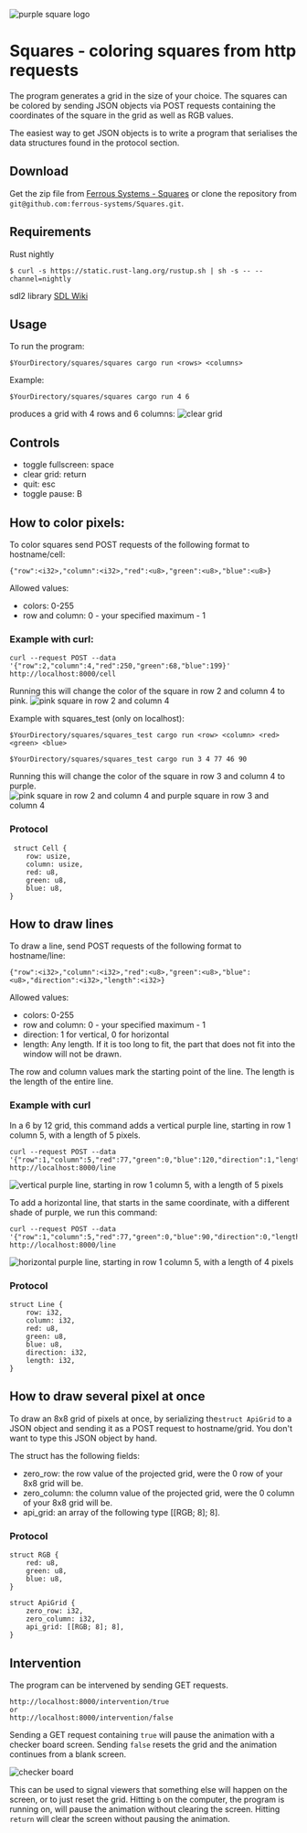 ![purple square logo](https://github.com/ferrous-systems/Squares/blob/master/example%20images/logo.png " ")
# Squares - coloring squares from http requests

The program generates a grid in the size of your choice. The squares can be colored
by sending JSON objects via POST requests containing the coordinates of the square
in the grid as well as RGB values.

The easiest way to get JSON objects is to write a program that serialises the data
structures found in the protocol section.


## Download
  Get the zip file from [Ferrous Systems - Squares](https://github.com/ferrous-systems/Squares/archive/master.zip) or clone the repository from `git@github.com:ferrous-systems/Squares.git`.


## Requirements
  Rust nightly
  ```
  $ curl -s https://static.rust-lang.org/rustup.sh | sh -s -- --channel=nightly
  ```
  sdl2 library
  [SDL Wiki](https://wiki.libsdl.org/Installation)

## Usage
To run the program:
```
$YourDirectory/squares/squares cargo run <rows> <columns>
```
Example:
```
$YourDirectory/squares/squares cargo run 4 6
```
produces a grid with 4 rows and 6 columns:
![clear grid](https://github.com/ferrous-systems/Squares/blob/master/example%20images/5.png " ")

## Controls
- toggle fullscreen: space
- clear grid: return
- quit: esc
- toggle pause: B


## How to color pixels:
To color squares send POST requests of the following format to hostname/cell:
```
{"row":<i32>,"column":<i32>,"red":<u8>,"green":<u8>,"blue":<u8>}
```
Allowed values:
- colors: 0-255
- row and column: 0 - your specified maximum - 1

### Example with curl:

```
curl --request POST --data '{"row":2,"column":4,"red":250,"green":68,"blue":199}' http://localhost:8000/cell
```

Running this will change the color of the square in row 2 and column 4 to pink.
![pink square in row 2 and column 4](https://github.com/ferrous-systems/Squares/blob/master/example%20images/2.png " ")

Example with squares_test (only on localhost):
```
$YourDirectory/squares/squares_test cargo run <row> <column> <red> <green> <blue>
```
```
$YourDirectory/squares/squares_test cargo run 3 4 77 46 90
```

Running this will change the color of the square in row 3 and column 4 to purple.
![pink square in row 2 and column 4 and purple square in row 3 and column 4](https://github.com/ferrous-systems/Squares/blob/master/example%20images/3.png " ")

### Protocol

```
 struct Cell {
    row: usize,
    column: usize,
    red: u8,
    green: u8,
    blue: u8,
}
```

## How to draw lines

To draw a line, send POST requests of the following format to hostname/line:

```
{"row":<i32>,"column":<i32>,"red":<u8>,"green":<u8>,"blue":<u8>,"direction":<i32>,"length":<i32>}
```

Allowed values:
- colors: 0-255
- row and column: 0 - your specified maximum - 1
- direction: 1 for vertical, 0 for horizontal
- length: Any length. If it is too long to fit, the part that does not fit into the window will not be drawn.

The row and column values mark the starting point of the line. The length is the length of the entire line.

### Example with curl

In a 6 by 12 grid, this command adds a vertical purple line, starting in row 1 column 5, with a length of 5 pixels.

```
curl --request POST --data '{"row":1,"column":5,"red":77,"green":0,"blue":120,"direction":1,"length":5}}' http://localhost:8000/line
```
![vertical purple line, starting in row 1 column 5, with a length of 5 pixels](https://github.com/ferrous-systems/Squares/blob/fix-lines-and-readme/example%20images/6.png " ")

To add a horizontal line, that starts in the same coordinate, with a different shade of purple, we run this command:

```
curl --request POST --data '{"row":1,"column":5,"red":77,"green":0,"blue":90,"direction":0,"length":4}}' http://localhost:8000/line
```

![horizontal purple line, starting in row 1 column 5, with a length of 4 pixels](https://github.com/ferrous-systems/Squares/blob/fix-lines-and-readme/example%20images/7.png " ")

### Protocol

```
struct Line {
    row: i32,
    column: i32,
    red: u8,
    green: u8,
    blue: u8,
    direction: i32,
    length: i32,
}
```

## How to draw several pixel at once

To draw an 8x8 grid of pixels at once, by serializing the`struct ApiGrid` to a JSON object and sending it as a POST request to hostname/grid. You don't want to type this JSON object by hand.

The struct has the following fields:

- zero_row: the row value of the projected grid, were the 0 row of your 8x8 grid will be.
- zero_column: the column value of the projected grid, were the 0 column of your 8x8 grid will be.
- api_grid: an array of the following type [[RGB; 8]; 8].

### Protocol

```
struct RGB {
    red: u8,
    green: u8,
    blue: u8,
}

struct ApiGrid {
    zero_row: i32,
    zero_column: i32,
    api_grid: [[RGB; 8]; 8],
}
```

## Intervention
The program can be intervened by sending GET requests.

```
http://localhost:8000/intervention/true
or
http://localhost:8000/intervention/false
```
Sending a GET request containing `true` will pause the animation with a checker board screen. Sending `false` resets the grid and the animation continues from a blank screen.


![checker board](https://github.com/ferrous-systems/Squares/blob/master/example%20images/4.png " ")


This can be used to signal viewers that something else will happen on the screen, or to just reset the grid. Hitting `b` on the computer, the program is running on,  will pause the animation without clearing the screen. Hitting `return` will clear the screen without pausing the animation.  
